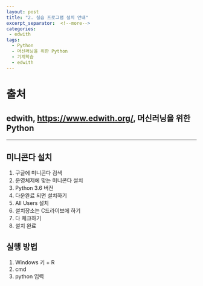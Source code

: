 ```yaml
---
layout: post
title: "2. 실습 프로그램 설치 안내"
excerpt_separator:  <!--more-->
categories:
 - edwith
tags:
  - Python
  - 머신러닝을 위한 Python
  - 기계학습
  - edwith
---
```


# 출처

## edwith, <https://www.edwith.org/>, 머신러닝을 위한 Python

---

<!--more-->

## 미니콘다 설치

1. 구글에 미니콘다 검색
2. 운영체제에 맞는 미니콘다 설치
3. Python 3.6 버전
4. 다운완료 되면 설치하기
5. All Users 설치
6. 설치장소는 C드라이브에 하기
7. 다 체크하기
8. 설치 완료

## 실행 방법

1. Windows 키 + R
2. cmd
3. python 입력